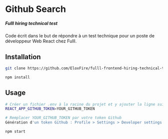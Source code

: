 # Github Search
##### Fulll hiring technical test

Code écrit dans le but de répondre à un test technique pour un poste de développeur Web React chez Fulll.

## Installation

```bash
git clone https://github.com/EloxFire/fulll-frontend-hiring-technical-test.git
```

```bash
npm install
```

## Usage

```bash
# Créer un fichier .env à la racine du projet et y ajouter la ligne suivante:
REACT_APP_GITHUB_TOKEN=YOUR_GITHUB_TOKEN

# Remplacer YOUR_GITHUB_TOKEN par votre token Github
Génération d'un token Github : Profile > Settings > Developer settings > Personal access tokens > Generate new token
```

```bash
npm start
```